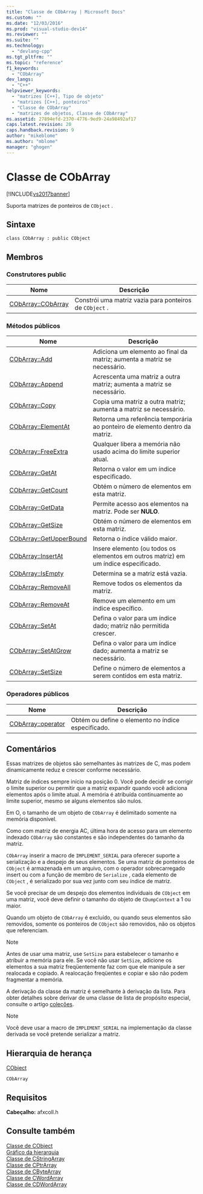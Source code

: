 ```yaml
---
title: "Classe de CObArray | Microsoft Docs"
ms.custom: ""
ms.date: "12/03/2016"
ms.prod: "visual-studio-dev14"
ms.reviewer: ""
ms.suite: ""
ms.technology: 
  - "devlang-cpp"
ms.tgt_pltfrm: ""
ms.topic: "reference"
f1_keywords: 
  - "CObArray"
dev_langs: 
  - "C++"
helpviewer_keywords: 
  - "matrizes [C++], Tipo de objeto"
  - "matrizes [C++], ponteiros"
  - "Classe de CObArray"
  - "matrizes de objetos, Classe de CObArray"
ms.assetid: 27894efd-2370-4776-9ed9-24a98492af17
caps.latest.revision: 20
caps.handback.revision: 9
author: "mikeblome"
ms.author: "mblome"
manager: "ghogen"
---
```

# Classe de CObArray
[!INCLUDE[vs2017banner](../../assembler/inline/includes/vs2017banner.md)]

Suporta matrizes de ponteiros de `CObject` .  
  
## Sintaxe  
  
```  
class CObArray : public CObject  
```  
  
## Membros  
  
### Construtores public  
  
|Nome|Descrição|  
|----------|---------------|  
|[CObArray::CObArray](../Topic/CObArray::CObArray.md)|Constrói uma matriz vazia para ponteiros de `CObject` .|  
  
### Métodos públicos  
  
|Nome|Descrição|  
|----------|---------------|  
|[CObArray::Add](../Topic/CObArray::Add.md)|Adiciona um elemento ao final da matriz; aumenta a matriz se necessário.|  
|[CObArray::Append](../Topic/CObArray::Append.md)|Acrescenta uma matriz a outra matriz; aumenta a matriz se necessário.|  
|[CObArray::Copy](../Topic/CObArray::Copy.md)|Copia uma matriz a outra matriz; aumenta a matriz se necessário.|  
|[CObArray::ElementAt](../Topic/CObArray::ElementAt.md)|Retorna uma referência temporária ao ponteiro de elemento dentro da matriz.|  
|[CObArray::FreeExtra](../Topic/CObArray::FreeExtra.md)|Qualquer libera a memória não usado acima do limite superior atual.|  
|[CObArray::GetAt](../Topic/CObArray::GetAt.md)|Retorna o valor em um índice especificado.|  
|[CObArray::GetCount](../Topic/CObArray::GetCount.md)|Obtém o número de elementos em esta matriz.|  
|[CObArray::GetData](../Topic/CObArray::GetData.md)|Permite acesso aos elementos na matriz.  Pode ser **NULO**.|  
|[CObArray::GetSize](../Topic/CObArray::GetSize.md)|Obtém o número de elementos em esta matriz.|  
|[CObArray::GetUpperBound](../Topic/CObArray::GetUpperBound.md)|Retorna o índice válido maior.|  
|[CObArray::InsertAt](../Topic/CObArray::InsertAt.md)|Insere elemento \(ou todos os elementos em outros matriz\) em um índice especificado.|  
|[CObArray::IsEmpty](../Topic/CObArray::IsEmpty.md)|Determina se a matriz está vazia.|  
|[CObArray::RemoveAll](../Topic/CObArray::RemoveAll.md)|Remove todos os elementos da matriz.|  
|[CObArray::RemoveAt](../Topic/CObArray::RemoveAt.md)|Remove um elemento em um índice específico.|  
|[CObArray::SetAt](../Topic/CObArray::SetAt.md)|Defina o valor para um índice dado; matriz não permitida crescer.|  
|[CObArray::SetAtGrow](../Topic/CObArray::SetAtGrow.md)|Defina o valor para um índice dado; aumenta a matriz se necessário.|  
|[CObArray::SetSize](../Topic/CObArray::SetSize.md)|Define o número de elementos a serem contidos em esta matriz.|  
  
### Operadores públicos  
  
|Nome|Descrição|  
|----------|---------------|  
|[CObArray::operator](../Topic/CObArray::operator.md)|Obtém ou define o elemento no índice especificado.|  
  
## Comentários  
 Essas matrizes de objetos são semelhantes às matrizes de C, mas podem dinamicamente reduz e crescer conforme necessário.  
  
 Matriz de índices sempre início na posição 0.  Você pode decidir se corrigir o limite superior ou permitir que a matriz expandir quando você adiciona elementos após o limite atual.  A memória é atribuída continuamente ao limite superior, mesmo se alguns elementos são nulos.  
  
 Em O, o tamanho de um objeto de `CObArray` é delimitado somente na memória disponível.  
  
 Como com matriz de energia AC, última hora de acesso para um elemento indexado `CObArray` são constantes e são independentes do tamanho da matriz.  
  
 `CObArray` inserir a macro de `IMPLEMENT_SERIAL` para oferecer suporte a serialização e a despejo de seus elementos.  Se uma matriz de ponteiros de `CObject` é armazenada em um arquivo, com o operador sobrecarregado insert ou com a função de membro de `Serialize` , cada elemento de `CObject` , é serializado por sua vez junto com seu índice de matriz.  
  
 Se você precisar de um despejo dos elementos individuais de `CObject` em uma matriz, você deve definir o tamanho do objeto de `CDumpContext` a 1 ou maior.  
  
 Quando um objeto de `CObArray` é excluído, ou quando seus elementos são removidos, somente os ponteiros de `CObject` são removidos, não os objetos que referenciam.  
  
> [!NOTE]
>  Antes de usar uma matriz, use `SetSize` para estabelecer o tamanho e atribuir a memória para ele.  Se você não usar `SetSize`, adicione os elementos a sua matriz freqüentemente faz com que ele manipule a ser realocada e copiado.  A realocação freqüentes e copiar e são não podem fragmentar a memória.  
  
 A derivação da classe da matriz é semelhante à derivação da lista.  Para obter detalhes sobre derivar de uma classe de lista de propósito especial, consulte o artigo [coleções](../../mfc/collections.md).  
  
> [!NOTE]
>  Você deve usar a macro de `IMPLEMENT_SERIAL` na implementação da classe derivada se você pretende serializar a matriz.  
  
## Hierarquia de herança  
 [CObject](../Topic/CObject%20Class.md)  
  
 `CObArray`  
  
## Requisitos  
 **Cabeçalho:** afxcoll.h  
  
## Consulte também  
 [Classe de CObject](../Topic/CObject%20Class.md)   
 [Gráfico da hierarquia](../../mfc/hierarchy-chart.md)   
 [Classe de CStringArray](../../mfc/reference/cstringarray-class.md)   
 [Classe de CPtrArray](../../mfc/reference/cptrarray-class.md)   
 [Classe de CByteArray](../../mfc/reference/cbytearray-class.md)   
 [Classe de CWordArray](../../mfc/reference/cwordarray-class.md)   
 [Classe de CDWordArray](../Topic/CDWordArray%20Class.md)
